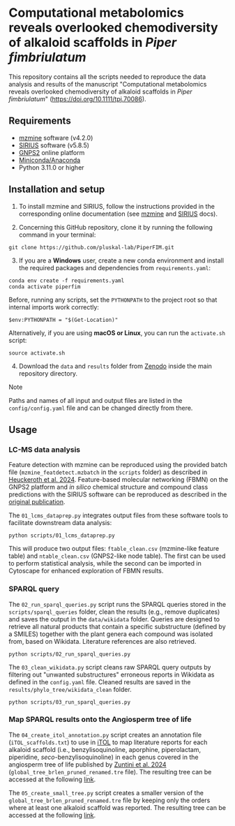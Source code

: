# Computational metabolomics reveals overlooked chemodiversity of alkaloid scaffolds in *Piper fimbriulatum*
This repository contains all the scripts needed to reproduce the data analysis and results of the manuscript "Computational metabolomics reveals overlooked chemodiversity of alkaloid scaffolds in *Piper fimbriulatum*" (https://doi.org/10.1111/tpj.70086).

## Requirements
- [mzmine](https://mzio.io/mzmine-news/) software (v4.2.0)
- [SIRIUS](https://bio.informatik.uni-jena.de/software/sirius/) software (v5.8.5)
- [GNPS2](https://gnps2.org/homepage) online platform
- [Miniconda/Anaconda](https://docs.conda.io/projects/conda/en/latest/user-guide/install/index.html)
- Python 3.11.0 or higher


## Installation and setup
1. To install mzmine and SIRIUS, follow the instructions provided in the corresponding online documentation (see [mzmine](https://mzmine.github.io/mzmine_documentation/index.html) and [SIRIUS](https://boecker-lab.github.io/docs.sirius.github.io/) docs).

2. Concerning this GitHub repository, clone it by running the following command in your terminal:
~~~
git clone https://github.com/pluskal-lab/PiperFIM.git
~~~

3. If you are a **Windows** user, create a new conda environment and install the required packages and dependencies from `requirements.yaml`:
~~~
conda env create -f requirements.yaml
conda activate piperfim
~~~

Before, running any scripts, set the `PYTHONPATH` to the project root so that internal imports work correctly:
~~~
$env:PYTHONPATH = "$(Get-Location)"
~~~

Alternatively, if you are using **macOS or Linux**, you can run the `activate.sh` script:
~~~
source activate.sh
~~~

4. Download the `data` and `results` folder from [Zenodo](https://zenodo.org/records/14337379) inside the main repository directory.

> [!NOTE]
> Paths and names of all input and output files are listed in the `config/config.yaml` file and can be changed directly from there.

## Usage
### LC-MS data analysis
Feature detection with mzmine can be reproduced using the provided batch file (`mzmine_featdetect.mzbatch` in the `scripts` folder) as described in [Heuckeroth et al. 2024](https://www.nature.com/articles/s41596-024-00996-y). Feature-based molecular networking (FBMN) on the GNPS2 platform and _in silico_ chemical structure and compound class predictions with the SIRIUS software can be reproduced as described in the [original publication]([bioRchive_DOI](https://doi.org/10.1101/2024.12.10.627739)). 


The `01_lcms_dataprep.py` integrates output files from these software tools to facilitate downstream data analysis:
~~~
python scripts/01_lcms_dataprep.py
~~~
This will produce two output files: `ftable_clean.csv` (mzmine-like feature table) and `ntable_clean.csv` (GNPS2-like node table). The first can be used to perform statistical analysis, while the second can be imported in Cytoscape for enhanced exploration of FBMN results.


### SPARQL query
The `02_run_sparql_queries.py` script runs the SPARQL queries stored in the `scripts/sparql_queries` folder, clean the results (e.g., remove duplicates) and saves the output in the `data/wikidata` folder. Queries are designed to retrieve all natural products that contain a specific substructure (defined by a SMILES) together with the plant genera each compound was isolated from, based on Wikidata. Literature references are also retrieved.
~~~
python scripts/02_run_sparql_queries.py
~~~

The `03_clean_wikidata.py` script cleans raw SPARQL query outputs by filtering out "unwanted substructures" erroneous reports in Wikidata as defined in the `config.yaml` file. Cleaned results are saved in the `results/phylo_tree/wikidata_clean` folder.

~~~
python scripts/03_run_sparql_queries.py
~~~

### Map SPARQL results onto the Angiosperm tree of life
The `04_create_itol_annotation.py` script creates an annotation file (`iTOL_scaffolds.txt`) to use in [iTOL](https://itol.embl.de/) to map literature reports for each alkaloid scaffold (i.e., benzylisoquinoline, aporphine, piperolactam, piperidine, _seco_-benzylisoquinoline) in each genus covered in the angiosperm tree of life published by [Zuntini et al. 2024](https://www.nature.com/articles/s41586-024-07324-0) (`global_tree_brlen_pruned_renamed.tre` file). The resulting tree can be accessed at the following [link](https://itol.embl.de/tree/14723112167277531728383616).

The `05_create_small_tree.py` script creates a smaller version of the `global_tree_brlen_pruned_renamed.tre` file by keeping only the orders where at least one alkaloid scaffold was reported. The resulting tree can be accessed at the following [link](https://itol.embl.de/tree/14723112167224931731658296).
